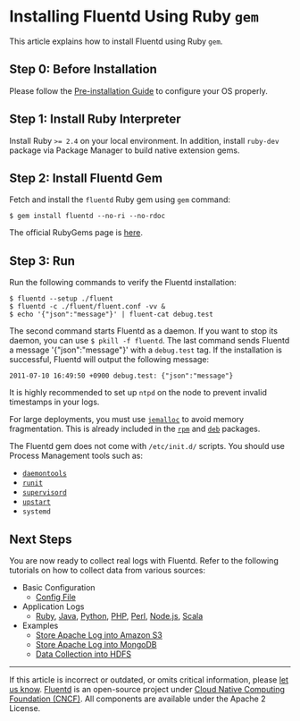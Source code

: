 # Installing Fluentd Using Ruby `gem`

This article explains how to install Fluentd using Ruby `gem`.


## Step 0: Before Installation

Please follow the [Pre-installation Guide](/install/before-install.md) to
configure your OS properly.


## Step 1: Install Ruby Interpreter

Install Ruby `>= 2.4` on your local environment. In addition, install `ruby-dev`
package via Package Manager to build native extension gems.


## Step 2: Install Fluentd Gem

Fetch and install the `fluentd` Ruby gem using `gem` command:

```
$ gem install fluentd --no-ri --no-rdoc
```

The official RubyGems page is [here](https://rubygems.org/gems/fluentd).


## Step 3: Run

Run the following commands to verify the Fluentd installation:

```
$ fluentd --setup ./fluent
$ fluentd -c ./fluent/fluent.conf -vv &
$ echo '{"json":"message"}' | fluent-cat debug.test
```

The second command starts Fluentd as a daemon. If you want to stop its daemon,
you can use `$ pkill -f fluentd`. The last command sends Fluentd a message
'{"json":"message"}' with a `debug.test` tag. If the installation is successful,
Fluentd will output the following message:

```
2011-07-10 16:49:50 +0900 debug.test: {"json":"message"}
```

It is highly recommended to set up `ntpd` on the node to prevent invalid
timestamps in your logs.

For large deployments, you must use
[`jemalloc`](http://www.canonware.com/jemalloc/) to avoid memory
fragmentation. This is already included in the
[`rpm`](/install/install-by-rpm.md) and [`deb`](/install/install-by-deb.md)
packages.

The Fluentd gem does not come with `/etc/init.d/` scripts. You should use
Process Management tools such as:

-   [`daemontools`](http://cr.yp.to/daemontools.html)
-   [`runit`](http://smarden.org/runit/)
-   [`supervisord`](http://supervisord.org/)
-   [`upstart`](http://upstart.ubuntu.com/)
-   `systemd`


## Next Steps

You are now ready to collect real logs with Fluentd. Refer to the following
tutorials on how to collect data from various sources:

-   Basic Configuration
    -   [Config File](/configuration/config-file.md)
-   Application Logs
    -   [Ruby](/language/ruby.md), [Java](/language/java.md), [Python](/language/python.md), [PHP](/language/php.md),
        [Perl](/language/perl.md), [Node.js](/language/nodejs.md), [Scala](/language/scala.md)
-   Examples
    -   [Store Apache Log into Amazon S3](/guides/apache-to-s3.md)
    -   [Store Apache Log into MongoDB](/guides/apache-to-mongodb.md)
    -   [Data Collection into HDFS](/guides/http-to-hdfs.md)


------------------------------------------------------------------------

If this article is incorrect or outdated, or omits critical information, please
[let us know](https://github.com/fluent/fluentd-docs-gitbook/issues?state=open).
[Fluentd](http://www.fluentd.org/) is an open-source project under [Cloud Native
Computing Foundation (CNCF)](https://cncf.io/). All components are available
under the Apache 2 License.
